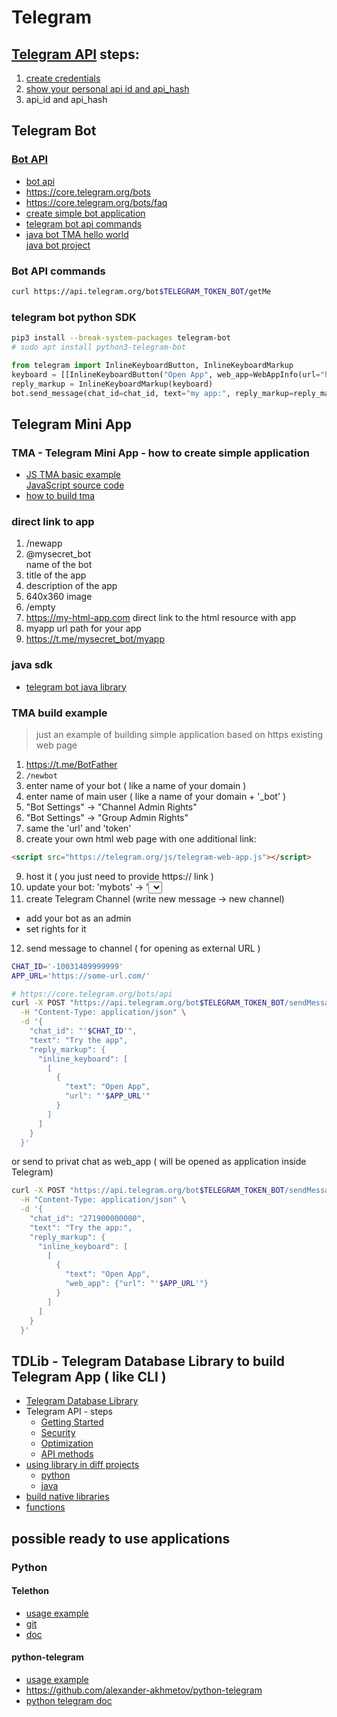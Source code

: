 # Telegram 
## [Telegram API](https://core.telegram.org/api) steps:
1. [create credentials](https://my.telegram.org/auth?to=apps)
2. [show your personal api id and api_hash](https://my.telegram.org/apps)
3. api_id and api_hash

## Telegram Bot

### [Bot API](https://core.telegram.org/bots)
* [bot api](https://core.telegram.org/bots/api)
* https://core.telegram.org/bots
* https://core.telegram.org/bots/faq
* [create simple bot application](https://core.telegram.org/bots/tutorial)
* [telegram bot api commands](https://core.telegram.org/bots/api)
* [java bot TMA hello world](https://core.telegram.org/bots/tutorial)  
  [java bot project](https://core.telegram.org/bots/tutorial#create-your-project)

### Bot API commands
```sh
curl https://api.telegram.org/bot$TELEGRAM_TOKEN_BOT/getMe
```

### telegram bot python SDK
```sh
pip3 install --break-system-packages telegram-bot
# sudo apt install python3-telegram-bot
```
```python
from telegram import InlineKeyboardButton, InlineKeyboardMarkup 
keyboard = [[InlineKeyboardButton("Open App", web_app=WebAppInfo(url="https://url.com"))]] 
reply_markup = InlineKeyboardMarkup(keyboard) 
bot.send_message(chat_id=chat_id, text="my app:", reply_markup=reply_markup)
```

## Telegram Mini App

### TMA - Telegram Mini App - how to create simple application 
* [JS TMA basic example](https://docs.ton.org/v3/guidelines/dapps/tma/tutorials/app-examples)  
  [JavaScript source code](https://github.com/telegram-mini-apps-dev/vanilla-js-boilerplate/blob/master/index.html)
* [how to build tma](https://adsgram.ai/mini-application-in-telegram-what-it-is-and-how-to-create-it/)

### direct link to app
1. /newapp
2. @mysecret_bot  
   name of the bot
3. title of the app
4. description of the app
5. 640x360 image
6. /empty
7. https://my-html-app.com
   direct link to the html resource with app
8. myapp
   url path for your app
9. https://t.me/mysecret_bot/myapp

### java sdk
* [telegram bot java library](https://github.com/rubenlagus/TelegramBots)

### TMA build example
> just an example of building simple application based on https existing web page
1. https://t.me/BotFather
2. `/newbot`
3. enter name of your bot ( like a name of your domain )
4. enter name of main user ( like a name of your domain + '_bot' )
5. "Bot Settings" -> "Channel Admin Rights"
6. "Bot Settings" -> "Group Admin Rights"
7. same the 'url' and 'token' 
8. create your own html web page with one additional link:
```html
<script src="https://telegram.org/js/telegram-web-app.js"></script>
```
9. host it ( you just need to provide https:// link )
10. update your bot:
   'mybots' -> '<select your bot>' -> 'bot settings' -> 'configure menu button' -> <set url to https resource>
11. create Telegram Channel (write new message -> new channel)
  * add your bot as an admin
  * set rights for it
12. send message to channel ( for opening as external URL )  
```sh
CHAT_ID='-10031409999999'
APP_URL='https://some-url.com/'

# https://core.telegram.org/bots/api
curl -X POST "https://api.telegram.org/bot$TELEGRAM_TOKEN_BOT/sendMessage" \
  -H "Content-Type: application/json" \
  -d '{
    "chat_id": "'$CHAT_ID'",
    "text": "Try the app",
    "reply_markup": {
      "inline_keyboard": [
        [
          {
            "text": "Open App",
            "url": "'$APP_URL'"
          }
        ]
      ]
    }
  }'
```
or send to privat chat as web_app ( will be opened as application inside Telegram)
```sh
curl -X POST "https://api.telegram.org/bot$TELEGRAM_TOKEN_BOT/sendMessage" \
  -H "Content-Type: application/json" \
  -d '{
    "chat_id": "271900000000",
    "text": "Try the app:",
    "reply_markup": {
      "inline_keyboard": [
        [
          {
            "text": "Open App",
            "web_app": {"url": "'$APP_URL'"}
          }
        ]
      ]
    }
  }'
```
    

## TDLib - Telegram Database Library to build Telegram App ( like CLI )
* [Telegram Database Library](https://core.telegram.org/tdlib)
* Telegram API - steps
  - [Getting Started](https://core.telegram.org/api#getting-started)
  - [Security](https://core.telegram.org/api#security)
  - [Optimization](https://core.telegram.org/api#optimization)
  - [API methods](https://core.telegram.org/api#api-methods)
* [using library in diff projects](https://github.com/tdlib/td/blob/master/example/README.md)
  * [python](https://github.com/alexander-akhmetov/python-telegram)
  * [java](https://github.com/tdlib/td/tree/master/example/java)
* [build native libraries](https://tdlib.github.io/td/build.html?language=Java)
* [functions](https://core.telegram.org/tdlib/docs/classtd_1_1td__api_1_1_function.html)

## possible ready to use applications
### Python
#### Telethon
* [usage example](https://github.com/cherkavi/python-utilities/tree/master/telegram)
* [git](https://github.com/LonamiWebs/Telethon)
* [doc](https://docs.telethon.dev/en/stable/)

#### python-telegram
* [usage example](https://github.com/cherkavi/python-utilities/blob/master/telegram/)
* https://github.com/alexander-akhmetov/python-telegram
* [python telegram doc](https://python-telegram.readthedocs.io/latest/tutorial.html)

